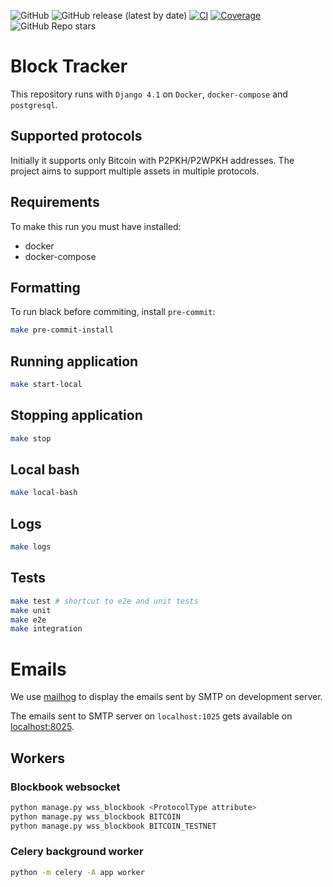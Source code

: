 ![GitHub](https://img.shields.io/github/license/rfreis/block-tracker)
![GitHub release (latest by date)](https://img.shields.io/github/v/release/rfreis/block-tracker)
[![CI](https://github.com/rfreis/block-tracker/actions/workflows/ci.yaml/badge.svg)](https://github.com/rfreis/block-tracker/actions/workflows/ci.yaml)
[![Coverage](https://img.shields.io/codecov/c/github/rfreis/block-tracker/main.svg)](https://codecov.io/github/rfreis/block-tracker?branch=main)
![GitHub Repo stars](https://img.shields.io/github/stars/rfreis/block-tracker)

# Block Tracker

This repository runs with `Django 4.1` on `Docker`, `docker-compose` and `postgresql`.

## Supported protocols

Initially it supports only Bitcoin with P2PKH/P2WPKH addresses. The project aims to support multiple assets in multiple protocols.

## Requirements

To make this run you must have installed:

* docker
* docker-compose

## Formatting

To run black before commiting, install `pre-commit`:

```bash
make pre-commit-install
```

## Running application

```bash
make start-local
```

## Stopping application

```bash
make stop
```

## Local bash

```bash
make local-bash
```

## Logs

```bash
make logs
```

## Tests

```bash
make test # shortcut to e2e and unit tests
make unit
make e2e
make integration
```

# Emails

We use [mailhog](https://github.com/mailhog/MailHog) to display the emails sent by SMTP on development server.

The emails sent to SMTP server on `localhost:1025` gets available on [localhost:8025](http://localhost:8025).

## Workers

### Blockbook websocket

```bash
python manage.py wss_blockbook <ProtocolType attribute>
python manage.py wss_blockbook BITCOIN
python manage.py wss_blockbook BITCOIN_TESTNET
```

### Celery background worker

```bash
python -m celery -A app worker
```
